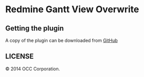 Redmine Gantt View Overwrite
================================================================================


Getting the plugin
--------------------------------------------------------------------------------

A copy of the plugin can be downloaded from [GitHub](http://git.es.occ.co.jp/git/redmine/redmine_gantt_view_overwrite.git)


LICENSE
--------------------------------------------------------------------------------

&copy; 2014 OCC Corporation.

